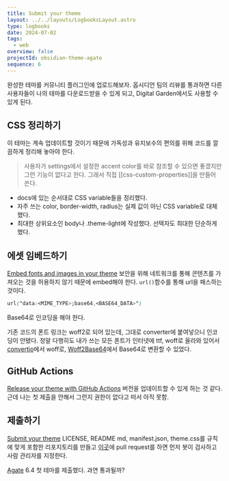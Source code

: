 ```yaml
---
title: Submit your theme
layout: ../../layouts/LogbooksLayout.astro
type: logbooks
date: 2024-07-02
tags:
  - web
overview: false
projectId: obsidian-theme-agate
sequence: 6
---
```

완성한 테마를 커뮤니티 플러그인에 업로드해보자. 옵시디언 팀의 리뷰를 통과하면 다른 사용자들이 나의 테마를 다운로드받을 수 있게 되고, Digital Garden에서도 사용할 수 있게 된다.

## CSS 정리하기
이 테마는 계속 업데이트할 것이기 때문에 가독성과 유지보수의 편의를 위해 코드를 깔끔하게 정리해 놓아야 한다.

>사용자가 settings에서 설정한 accent color를 바로 참조할 수 있으면 좋겠지만 그런 기능이 없다고 한다. 그래서 직접 [[css-custom-properties]]을 만들어 쓴다.

- docs에 있는 순서대로 CSS variable들을 정리했다.
- 자주 쓰는 color, border-width, radius는 실제 값이 아닌 CSS variable로 대체했다.
- 최대한 상위요소인 body나 .theme-light에 작성했다. 선택자도 최대한 단순하게 했다.


## 에셋 임베드하기
[Embed fonts and images in your theme](https://docs.obsidian.md/Themes/App+themes/Embed+fonts+and+images+in+your+theme#Consider%20file%20size)
보안을 위해 네트워크를 통해 콘텐츠를 가져오는 것을 허용하지 않기 때문에 embed해야 한다.  `url()`함수를 통해 url을 패스하는 것이다.
```css
url("data:<MIME_TYPE>;base64,<BASE64_DATA>")
```
Base64로 인코딩을 해야 한다.

기존 코드의 폰트 링크는 woff2로 되어 있는데, 그대로 converter에 붙여넣으니 인코딩이 안됐다. 정말 다행히도 내가 쓰는 모든 폰트가 인터넷에 ttf, woff로 올라와 있어서 [convertio](https://convertio.co/)에서 woff로, [Woff2Base64](https://hellogreg.github.io/woff2base/)에서 Base64로 변환할 수 있었다.

## GitHub Actions
[Release your theme with GitHub Actions](https://docs.obsidian.md/Themes/App+themes/Release+your+theme+with+GitHub+Actions)
버전을 업데이트할 수 있게 하는 것 같다. 근데 나는 첫 제출을 안해서 그런지 권한이 없다고 떠서 아직 못함.

## 제출하기
[Submit your theme](https://docs.obsidian.md/Themes/App+themes/Submit+your+theme)
LICENSE, README md, manifest.json, theme.css를 규칙에 맞게 포함한 리포지토리를 만들고 [이곳](https://github.com/obsidianmd/obsidian-releases/pulls)에 pull request를 하면 먼저 봇이 검사하고 사람 관리자를 지정한다.

[Agate](https://github.com/solm0/Agate)
6.4 첫 테마를 제출했다. 과연 통과될까?